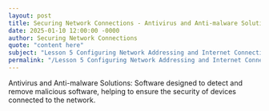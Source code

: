 ```yaml
---
layout: post
title: Securing Network Connections - Antivirus and Anti-malware Solutions
date: 2025-01-10 12:00:00 -0000
author: Securing Network Connections
quote: "content here"
subject: "Lesson 5 Configuring Network Addressing and Internet Connections"
permalink: "/Lesson 5 Configuring Network Addressing and Internet Connections/Securing Network Connections/Securing Network Connections - Antivirus and Anti-malware Solutions"
---
```


Antivirus and Anti-malware Solutions: Software designed to detect and remove malicious software, helping to ensure the security of devices connected to the network.
